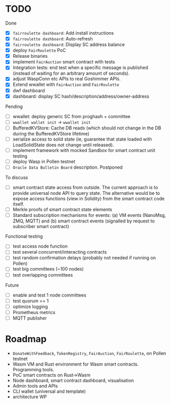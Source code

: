 # TODO

Done
- [x] `fairroulette dashboard`: Add install instructions
- [x] `fairroulette dashboard`: Auto-refresh
- [x] `fairroulette dashboard`: Display SC address balance
- [x] deploy `FairRoulette` PoC
- [x] Release binaries
- [X] implement `FairAuction` smart contract with tests
- [x] Integration tests: end test when a specific message is published (instead
      of waiting for an arbitrary amount of seconds).
- [x] adjust WaspConn etc APIs to real Goshimmer APIs.
- [x] Extend wwallet with `FairAuction` and `FairRoulette`
- [x] dwf dashboard
- [x] dashboard: display SC hash/description/address/owner-address

Pending
- [ ] wwallet: deploy generic SC from proghash + committee
- [ ] `wwallet wallet init` -> `wwallet init`
- [ ] BufferedKVStore: Cache DB reads (which should not change in the DB during
      the BufferedKVStore lifetime)
- [ ] serialize access to solid state (ie, guarantee that state loaded with LoadSolidState does not
      change until released).
- [ ] implement framework with mocked Sandbox for smart contract unit testing 
- [ ] deploy Wasp in Pollen testnet
- [ ] `Oracle Data Bulletin Board` description. Postponed

To discuss
- [ ] smart contract state access from outside. The current approach is to provide universal node API to query state. 
The alternative would be to expose access functions (view in Solidity) from the smart contract code itself.
- [ ] Merkle proofs of smart contract state elements  
- [ ] Standard subscription mechanisms for events: (a) VM events (NanoMsg, ZMQ, MQTT) 
and (b) smart contract events (signalled by request to subscriber smart contract) 

Functional testing
- [ ] test access node function
- [ ] test several concurrent/interacting contracts
- [ ] test random confirmation delays (probably not needed if running on Pollen)
- [ ] test big committees (~100 nodes)
- [ ] test overlapping committees

Future
- [ ] enable and test 1 node committees
- [ ] test quorum == 1  
- [ ] optimize logging
- [ ] Prometheus metrics
- [ ] MQTT publisher

# Roadmap
- `DonateWithFeedback`, `TokenRegistry`, `FairAuction`, `FairRoulette`,  on Pollen testnet
- Wasm VM and Rust environment for Wasm smart contracts. Programming tools. 
- PoC smart contracts on Rust->Wasm
- Node dashboard, smart contract dashboard, visualisation
- Admin tools and APIs 
- CLI wallet (universal and template)
- architecture WP 
